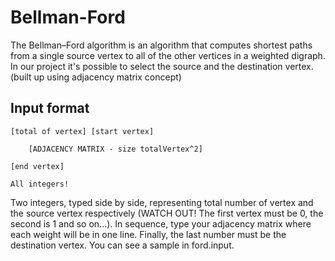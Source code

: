 # Bellman-Ford
The Bellman–Ford algorithm is an algorithm that computes shortest paths from a single source vertex to all of the other vertices in a weighted digraph. In our project it's possible to select the source and the destination vertex. (built up using adjacency matrix concept)

## Input format
```
[total of vertex] [start vertex]

    [ADJACENCY MATRIX - size totalVertex^2]

[end vertex]

All integers!
```
Two integers, typed side by side, representing total number of vertex and the source vertex respectively (WATCH OUT! The first vertex must be 0, the second is 1 and so on...). In sequence, type your adjacency matrix where each weight will be in one line. Finally, the last number must be the destination vertex. You can see a sample in ford.input.